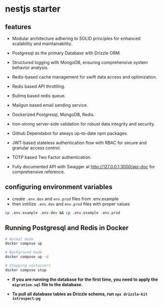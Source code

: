 # nestjs starter

## features

- Modular architecture adhering to SOLID principles for enhanced scalability and maintainability.

- Postgresql as the primary Database with Drizzle ORM.

- Structured logging with MongoDB, ensuring comprehensive system behavior analysis.

- Redis-based cache management for swift data access and optimization.

- Redis based API throttling.

- Bullmq based redis queue.

- Mailgun based email sending service.

- Dockerized Postgresql, MongoDB, Redis.

- Iron-strong server-side validation for robust data integrity and security.

- Github Dependabot for always up-to-date npm packages.

- JWT-based stateless authentication flow with RBAC for secure and granular access control.

- TOTP based Two Factor authentication.

- Fully documented API with Swagger at http://127.0.0.1:3000/api-doc for comprehensive reference.

## configuring environment variables

- create `.env.dev` and `env.prod` files from .env.example
- then initilize `.env.dev` and `env.prod` files with proper values

```bash
cp .env.example .env.dev && cp .env.example .env.prod
```

## Running Postgresql and Redis in Docker

```bash
# Normal mode
docker compose up

# Background mode
docker compose up -d

# Stopping containers
docker compose stop
```

- **If you are running the database for the first time, you need to apply the `migration.sql` file to the database.**

- **To pull all database tables as Drizzle schema, run `npx drizzle-kit introspect:pg`**
